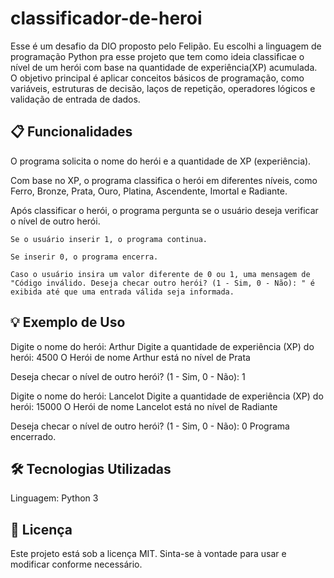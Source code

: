 # classificador-de-heroi
Esse é um desafio da DIO proposto pelo Felipão. Eu escolhi a linguagem de programação Python pra esse projeto que tem como ideia classificae o nível de um herói com base na quantidade de experiência(XP) acumulada. O objetivo principal é aplicar conceitos básicos de programação, como variáveis, estruturas de decisão, laços de repetição, operadores lógicos e validação de entrada de dados.

## 📋 Funcionalidades
O programa solicita o nome do herói e a quantidade de XP (experiência).

Com base no XP, o programa classifica o herói em diferentes níveis, como Ferro, Bronze, Prata, Ouro, Platina, Ascendente, Imortal e Radiante.

Após classificar o herói, o programa pergunta se o usuário deseja verificar o nível de outro herói.

    Se o usuário inserir 1, o programa continua.
    
    Se inserir 0, o programa encerra.
    
    Caso o usuário insira um valor diferente de 0 ou 1, uma mensagem de "Código inválido. Deseja checar outro herói? (1 - Sim, 0 - Não): " é exibida até que uma entrada válida seja informada.

## 💡 Exemplo de Uso
Digite o nome do herói: Arthur
Digite a quantidade de experiência (XP) do herói: 4500
O Herói de nome Arthur está no nível de Prata

Deseja checar o nível de outro herói? (1 - Sim, 0 - Não): 1

Digite o nome do herói: Lancelot
Digite a quantidade de experiência (XP) do herói: 15000
O Herói de nome Lancelot está no nível de Radiante

Deseja checar o nível de outro herói? (1 - Sim, 0 - Não): 0
Programa encerrado.

## 🛠️ Tecnologias Utilizadas
Linguagem: Python 3

## 📄 Licença
Este projeto está sob a licença MIT. Sinta-se à vontade para usar e modificar conforme necessário.

